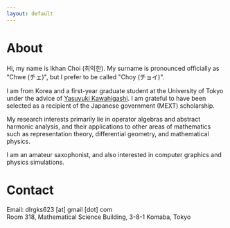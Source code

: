 ```yaml
---
layout: default
---
```


<script type="text/javascript">
  var imageURLs = [
	   "/assets/img/220107.jpg",
	   //"/assets/img/220516.jpeg"
  ];
  function getImageTag() {
	var img = '<img src=\"';
	var randomIndex = Math.floor(Math.random() * imageURLs.length);
	img += imageURLs[randomIndex];
	img += '\" align=\"right\" style=\"height: 120px;\"/>';
	return img;
  }
  document.write(getImageTag());
</script>

# About

Hi, my name is Ikhan Choi (최익한).
My surname is pronounced officially as "Chwe (チェ)", but I prefer to be called "Choy (チョイ)".

I am from Korea and a first-year graduate student at the University of Tokyo under the advice of [Yasuyuki Kawahigashi](https://www.ms.u-tokyo.ac.jp/~yasuyuki/index-e.html).
I am grateful to have been selected as a recipient of the Japanese government (MEXT) scholarship.

My research interests primarily lie in operator algebras and abstract harmonic analysis, and their applications to other areas of mathematics such as representation theory, differential geometry, and mathematical physics.

I am an amateur saxophonist, and also interested in computer graphics and physics simulations.


# Contact

Email: dlrgks623 [at] gmail [dot] com<br>
Room 318, Mathematical Science Building, 3-8-1 Komaba, Tokyo